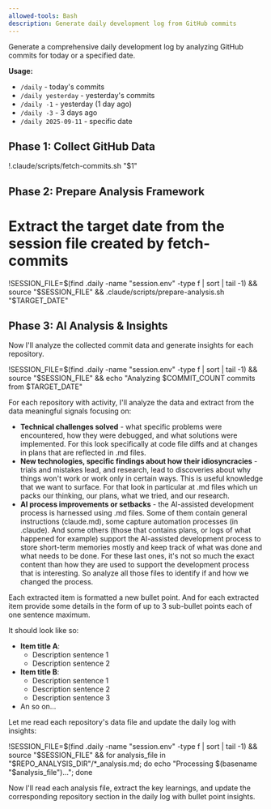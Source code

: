 ```yaml
---
allowed-tools: Bash
description: Generate daily development log from GitHub commits
---
```


Generate a comprehensive daily development log by analyzing GitHub commits for today or a specified date.

**Usage:** 
- `/daily` - today's commits
- `/daily yesterday` - yesterday's commits
- `/daily -1` - yesterday (1 day ago)
- `/daily -3` - 3 days ago
- `/daily 2025-09-11` - specific date

## Phase 1: Collect GitHub Data

!.claude/scripts/fetch-commits.sh "$1"

## Phase 2: Prepare Analysis Framework  

# Extract the target date from the session file created by fetch-commits
!SESSION_FILE=$(find .daily -name "session.env" -type f | sort | tail -1) && source "$SESSION_FILE" && .claude/scripts/prepare-analysis.sh "$TARGET_DATE"

## Phase 3: AI Analysis & Insights

Now I'll analyze the collected commit data and generate insights for each repository.

!SESSION_FILE=$(find .daily -name "session.env" -type f | sort | tail -1) && source "$SESSION_FILE" && echo "Analyzing $COMMIT_COUNT commits from $TARGET_DATE"

For each repository with activity, I'll analyze the data and extract from the data meaningful signals focusing on:
- **Technical challenges solved** - what specific problems were encountered, how they were debugged, and what solutions were implemented. For this look specifically at code file diffs and at changes in plans that are reflected in .md files.
- **New technologies, specific findings about how their idiosyncracies** - trials and mistakes lead, and research, lead to discoveries about why things won't work or work only in certain ways. This is useful knowledge that we want to surface. For that look in particular at .md files which un packs our thinking, our plans, what we tried, and our research.
- **AI process improvements or setbacks** - the AI-assisted development process is harnessed using .md files. Some of them contain general instructions (claude.md), some capture automation processes (in .claude). And some others (those that contains plans, or logs of what happened for example) support the AI-assisted development process to store short-term memories mostly and keep track of what was done and what needs to be done. For these last ones, it's not so much the exact content than how they are used to support the development process that is interesting. So analyze all those files to identify if and how we changed the process.


Each extracted item is formatted a new bullet point. And for each extracted item provide some details in the form of up to 3 sub-bullet points each of one sentence maximum.

It should look like so:
- **Item title A**:
  - Description sentence 1
  - Description sentence 2
- **Item title B**:
  - Description sentence 1
  - Description sentence 2
  - Description sentence 3
- An so on...

Let me read each repository's data file and update the daily log with insights:

!SESSION_FILE=$(find .daily -name "session.env" -type f | sort | tail -1) && source "$SESSION_FILE" && for analysis_file in "$REPO_ANALYSIS_DIR"/*_analysis.md; do echo "Processing $(basename "$analysis_file")..."; done

Now I'll read each analysis file, extract the key learnings, and update the corresponding repository section in the daily log with bullet point insights.